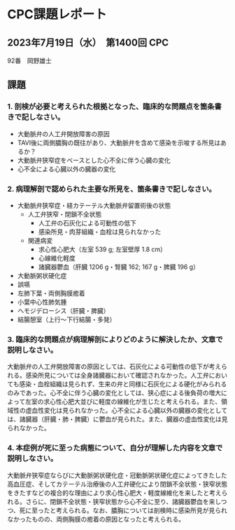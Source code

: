 # CPC課題レポート
## 2023年7月19日（水）　第1400回 CPC
92番　岡野雄士

## 課題
### 1. 剖検が必要と考えられた根拠となった、臨床的な問題点を箇条書きで記しなさい。
- 大動脈弁の人工弁開放障害の原因
- TAVI後に両側膿胸の既往があり、大動脈弁を含めて感染を示唆する所見はあるか？
- 大動脈弁狭窄症をベースとした心不全に伴う心臓の変化
- 心不全による心臓以外の臓器の変化

### 2. 病理解剖で認められた主要な所見を、箇条書きで記しなさい。
- 大動脈弁狭窄症・経カテーテル大動脈弁留置術後の状態
    - 人工弁狭窄・閉鎖不全状態
        - 人工弁の石灰化による可動性の低下
        - 感染所見・肉芽組織・血栓は見られなかった
    - 関連病変
        - 求心性心肥大（左室 539 g; 左室壁厚 1.8 cm）
        - 心線維化軽度
        - 諸臓器鬱血（肝臓 1206 g・腎臓 162; 167 g・脾臓 196 g）
- 大動脈粥状硬化症
- 誤嚥
- 左肺下葉・両側胸膜癒着
- 小葉中心性肺気腫
- ヘモジデローシス（肝臓・脾臓）
- 結腸憩室（上行〜下行結腸・多発）

### 3. 臨床的な問題点が病理解剖によりどのように解決したか、文章で説明しなさい。
大動脈弁の人工弁開放障害の原因としては、石灰化による可動性の低下が考えられる。感染所見については全身諸臓器において確認されなかった。人工弁においても感染・血栓組織は見られず、生来の弁と同様に石灰化による硬化がみられるのみであった。心不全に伴う心臓の変化としては、狭心症による後負荷の増大によって左室の求心性心肥大並びに軽度の線維化が生じたと考えられる。また、領域性の虚血性変化は見られなかった。心不全による心臓以外の臓器の変化としては、諸臓器（肝臓・肺・脾臓）に鬱血が見られた。また、臓器の虚血性変化は見られなかった。


### 4. 本症例が死に至った病態について、自分が理解した内容を文章で説明しなさい。
大動脈弁狭窄症ならびに大動脈粥状硬化症・冠動脈粥状硬化症によってきたした高血圧症、そしてカテーテル治療後の人工弁硬化により閉鎖不全状態・狭窄状態をきたすなどの複合的な理由により求心性心肥大・軽度線維化を来したと考えられる。さらに、閉鎖不全状態・狭窄状態から心不全に至り、諸臓器鬱血を来しつつ、死に至ったと考えられる。なお、膿胸については剖検時に感染所見が見られなかったものの、両側胸膜の癒着の原因となったと考えられる。
